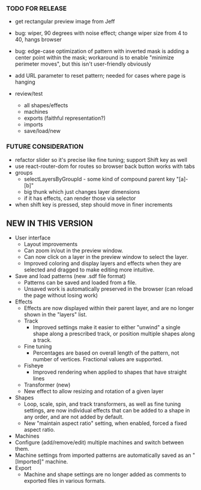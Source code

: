 ### TODO FOR RELEASE

- get rectangular preview image from Jeff
- bug: wiper, 90 degrees with noise effect; change wiper size from 4 to 40, hangs browser
- bug: edge-case optimization of pattern with inverted mask is adding a center point within the mask; workaround is to enable "minimize perimeter moves", but this isn't user-friendly obviously
- add URL parameter to reset pattern; needed for cases where page is hanging

- review/test
  - all shapes/effects
  - machines
  - exports (faithful representation?)
  - imports
  - save/load/new

### FUTURE CONSIDERATION

- refactor slider so it's precise like fine tuning; support Shift key as well
- use react-router-dom for routes so browser back button works with tabs
- groups
  - selectLayersByGroupId - some kind of compound parent key "[a]-[b]"
  - big thunk which just changes layer dimensions
  - if it has effects, can render those via selector
- when shift key is pressed, step should move in finer increments

## NEW IN THIS VERSION

- User interface
  - Layout improvements
  - Can zoom in/out in the preview window.
  - Can now click on a layer in the preview window to select the layer.
  - Improved coloring and display layers and effects when they are selected and dragged to make editing more intuitive.
- Save and load patterns (new .sdf file format)
  - Patterns can be saved and loaded from a file.
  - Unsaved work is automatically preserved in the browser (can reload the page without losing work)
- Effects
  - Effects are now displayed within their parent layer, and are no longer shown in the "layers" list.
  - Track
    - Improved settings make it easier to either "unwind" a single shape along a prescribed track, or position multiple shapes along a track.
  - Fine tuning
    - Percentages are based on overall length of the pattern, not number of vertices. Fractional values are supported.
  - Fisheye
    - Improved rendering when applied to shapes that have straight lines
  - Transformer (new)
   - New effect to allow resizing and rotation of a given layer
- Shapes
  - Loop, scale, spin, and track transformers, as well as fine tuning settings, are now individual effects that can be added to a shape in any order, and are not added by default.
  - New "maintain aspect ratio" setting, when enabled, forced a fixed aspect ratio.
- Machines
 - Configure (add/remove/edit) multiple machines and switch between them.
 - Machine settings from imported patterns are automatically saved as an "[Imported]" machine.
- Export
  - Machine and shape settings are no longer added as comments to exported files in various formats.
